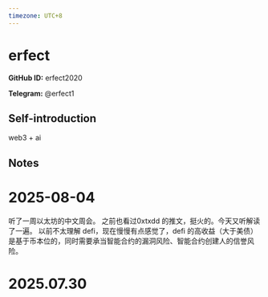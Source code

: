 ```yaml
---
timezone: UTC+8
---
```


# erfect

**GitHub ID:** erfect2020

**Telegram:** @erfect1

## Self-introduction

web3 + ai

## Notes

<!-- Content_START -->
# 2025-08-04

听了一周以太坊的中文周会。
之前也看过0xtxdd 的推文，挺火的。今天又听解读了一遍。
以前不太理解 defi，现在慢慢有点感觉了，defi 的高收益（大于美债）是基于币本位的，同时需要承当智能合约的漏洞风险、智能合约创建人的信誉风险。


# 2025.07.30


<!-- Content_END -->
